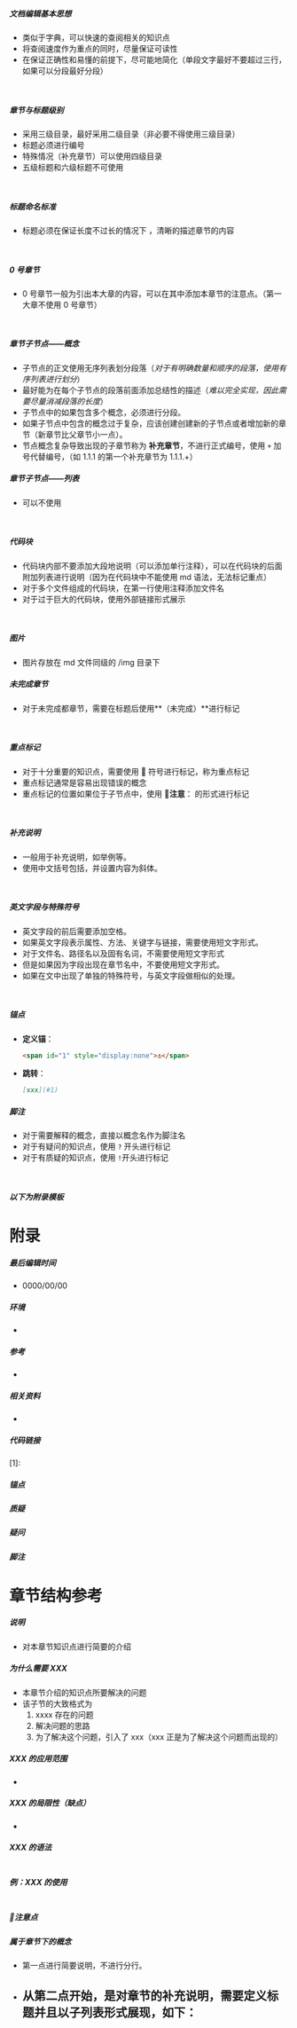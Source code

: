 ##### 文档编辑基本思想

- 类似于字典，可以快速的查阅相关的知识点
- 将查阅速度作为重点的同时，尽量保证可读性
- 在保证正确性和易懂的前提下，尽可能地简化（单段文字最好不要超过三行，如果可以分段最好分段）

<br>

##### 章节与标题级别

- 采用三级目录，最好采用二级目录（非必要不得使用三级目录）
- 标题必须进行编号
- 特殊情况（补充章节）可以使用四级目录
- 五级标题和六级标题不可使用

<br>

##### 标题命名标准

- 标题必须在保证长度不过长的情况下 ，清晰的描述章节的内容

<br>

##### 0 号章节

- 0 号章节一般为引出本大章的内容，可以在其中添加本章节的注意点。（第一大章不使用 0 号章节）

<br>

##### 章节子节点——概念

- 子节点的正文使用无序列表划分段落（*对于有明确数量和顺序的段落，使用有序列表进行划分*）
- 最好能为在每个子节点的段落前面添加总结性的描述（*难以完全实现，因此需要尽量消减段落的长度*）
- 子节点中的如果包含多个概念，必须进行分段。
- 如果子节点中包含的概念过于复杂，应该创建创建新的子节点或者增加新的章节（新章节比父章节小一点）。
- 节点概念复杂导致出现的子章节称为 **补充章节**，不进行正式编号，使用 `+` 加号代替编号，（如 1.1.1 的第一个补充章节为 1.1.1.+）

##### 章节子节点——列表

- 可以不使用

<br>

##### 代码块

- 代码块内部不要添加大段地说明（可以添加单行注释），可以在代码块的后面附加列表进行说明（因为在代码块中不能使用 md 语法，无法标记重点）
- 对于多个文件组成的代码块，在第一行使用注释添加文件名
- 对于过于巨大的代码块，使用外部链接形式展示

<br>

##### 图片

- 图片存放在 md 文件同级的 /img 目录下

##### 未完成章节

- 对于未完成都章节，需要在标题后使用**（未完成）**进行标记

<br>

##### 重点标记

- 对于十分重要的知识点，需要使用 📌 符号进行标记，称为重点标记
- 重点标记通常是容易出现错误的概念
- 重点标记的位置如果位于子节点中，使用  📌**注意**： 的形式进行标记

<br>

##### 补充说明

- 一般用于补充说明，如举例等。
- 使用中文括号包括，并设置内容为斜体。

<br>

##### 英文字段与特殊符号

- 英文字段的前后需要添加空格。
- 如果英文字段表示属性、方法、关键字与链接，需要使用短文字形式。
- 对于文件名、路径名以及固有名词，不需要使用短文字形式
- 但是如果因为字段出现在章节名中，不要使用短文字形式。
- 如果在文中出现了单独的特殊符号，与英文字段做相似的处理。

<br>

##### 锚点

- **定义锚**：

  ```markdown
  <span id="1" style="display:none">⚓</span>
  ```

- **跳转**：

  ```markdown
  [xxx](#1)
  ```

##### 脚注

- 对于需要解释的概念，直接以概念名作为脚注名
- 对于有疑问的知识点，使用 `?` 开头进行标记
- 对于有质疑的知识点，使用 `!`开头进行标记

<br>

##### 以下为附录模板

# 附录

##### 最后编辑时间

- 0000/00/00

##### 环境

- 

##### 参考

- 

##### 相关资料

- 

##### 代码链接

[1]:

##### 锚点

[](#1) 

##### 质疑

[^!1]: 

##### 疑问

[^?1]: 

##### 脚注

[^xxx]: 



# 章节结构参考

##### 说明

- 对本章节知识点进行简要的介绍

##### 为什么需要 XXX

- 本章节介绍的知识点所要解决的问题
- 该子节的大致格式为
  1. xxxx 存在的问题
  2. 解决问题的思路
  3. 为了解决这个问题，引入了 xxx（xxx 正是为了解决这个问题而出现的）

##### XXX 的应用范围

- 

##### XXX 的局限性（缺点）

- 

##### XXX 的语法

```

```

##### 例：XXX 的使用

```

```

##### 📌注意点

##### 属于章节下的概念

- 第一点进行简要说明，不进行分行。
- 从第二点开始，是对章节的补充说明，需要定义标题并且以子列表形式展现，如下：
  - 